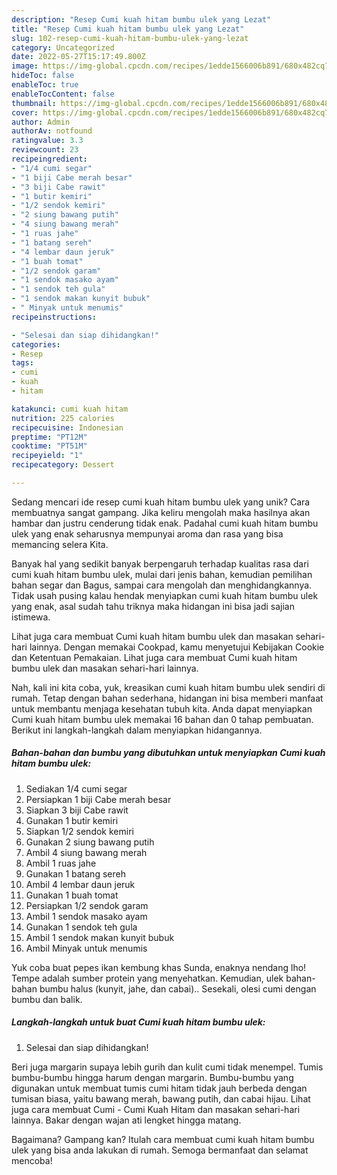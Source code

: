 ```yaml
---
description: "Resep Cumi kuah hitam bumbu ulek yang Lezat"
title: "Resep Cumi kuah hitam bumbu ulek yang Lezat"
slug: 102-resep-cumi-kuah-hitam-bumbu-ulek-yang-lezat
category: Uncategorized
date: 2022-05-27T15:17:49.800Z
image: https://img-global.cpcdn.com/recipes/1edde1566006b891/680x482cq70/cumi-kuah-hitam-bumbu-ulek-foto-resep-utama.jpg
hideToc: false
enableToc: true
enableTocContent: false
thumbnail: https://img-global.cpcdn.com/recipes/1edde1566006b891/680x482cq70/cumi-kuah-hitam-bumbu-ulek-foto-resep-utama.jpg
cover: https://img-global.cpcdn.com/recipes/1edde1566006b891/680x482cq70/cumi-kuah-hitam-bumbu-ulek-foto-resep-utama.jpg
author: Admin
authorAv: notfound
ratingvalue: 3.3
reviewcount: 23
recipeingredient:
- "1/4 cumi segar"
- "1 biji Cabe merah besar"
- "3 biji Cabe rawit"
- "1 butir kemiri"
- "1/2 sendok kemiri"
- "2 siung bawang putih"
- "4 siung bawang merah"
- "1 ruas jahe"
- "1 batang sereh"
- "4 lembar daun jeruk"
- "1 buah tomat"
- "1/2 sendok garam"
- "1 sendok masako ayam"
- "1 sendok teh gula"
- "1 sendok makan kunyit bubuk"
- " Minyak untuk menumis"
recipeinstructions:

- "Selesai dan siap dihidangkan!"
categories:
- Resep
tags:
- cumi
- kuah
- hitam

katakunci: cumi kuah hitam 
nutrition: 225 calories
recipecuisine: Indonesian
preptime: "PT12M"
cooktime: "PT51M"
recipeyield: "1"
recipecategory: Dessert

---
```





Sedang mencari ide resep cumi kuah hitam bumbu ulek yang unik? Cara membuatnya sangat gampang. Jika keliru mengolah maka hasilnya akan hambar dan justru cenderung tidak enak. Padahal cumi kuah hitam bumbu ulek yang enak seharusnya mempunyai aroma dan rasa yang bisa memancing selera Kita.





Banyak hal yang sedikit banyak berpengaruh terhadap kualitas rasa dari cumi kuah hitam bumbu ulek, mulai dari jenis bahan, kemudian pemilihan bahan segar dan Bagus, sampai cara mengolah dan menghidangkannya. Tidak usah pusing kalau hendak menyiapkan cumi kuah hitam bumbu ulek yang enak,      asal sudah tahu triknya maka hidangan ini bisa jadi sajian istimewa.














Lihat juga cara membuat Cumi kuah hitam bumbu ulek dan masakan sehari-hari lainnya. Dengan memakai Cookpad, kamu menyetujui Kebijakan Cookie dan Ketentuan Pemakaian. Lihat juga cara membuat Cumi kuah hitam bumbu ulek dan masakan sehari-hari lainnya.






Nah, kali ini kita coba, yuk, kreasikan cumi kuah hitam bumbu ulek sendiri di rumah. Tetap dengan bahan sederhana, hidangan ini bisa memberi manfaat untuk membantu menjaga kesehatan tubuh kita. Anda dapat menyiapkan Cumi kuah hitam bumbu ulek memakai 16 bahan dan 0 tahap pembuatan. Berikut ini langkah-langkah dalam menyiapkan hidangannya.

<!--inarticleads1-->

##### Bahan-bahan dan bumbu yang dibutuhkan untuk menyiapkan Cumi kuah hitam bumbu ulek:

1. Sediakan 1/4 cumi segar
1. Persiapkan 1 biji Cabe merah besar
1. Siapkan 3 biji Cabe rawit
1. Gunakan 1 butir kemiri
1. Siapkan 1/2 sendok kemiri
1. Gunakan 2 siung bawang putih
1. Ambil 4 siung bawang merah
1. Ambil 1 ruas jahe
1. Gunakan 1 batang sereh
1. Ambil 4 lembar daun jeruk
1. Gunakan 1 buah tomat
1. Persiapkan 1/2 sendok garam
1. Ambil 1 sendok masako ayam
1. Gunakan 1 sendok teh gula
1. Ambil 1 sendok makan kunyit bubuk
1. Ambil  Minyak untuk menumis


Yuk coba buat pepes ikan kembung khas Sunda, enaknya nendang lho! Tempe adalah sumber protein yang menyehatkan. Kemudian, ulek bahan-bahan bumbu halus (kunyit, jahe, dan cabai).. Sesekali, olesi cumi dengan bumbu dan balik. 

<!--inarticleads2-->

##### Langkah-langkah untuk buat Cumi kuah hitam bumbu ulek:


1. Selesai dan siap dihidangkan!

Beri juga margarin supaya lebih gurih dan kulit cumi tidak menempel. Tumis bumbu-bumbu hingga harum dengan margarin. Bumbu-bumbu yang digunakan untuk membuat tumis cumi hitam tidak jauh berbeda dengan tumisan biasa, yaitu bawang merah, bawang putih, dan cabai hijau. Lihat juga cara membuat Cumi - Cumi Kuah Hitam dan masakan sehari-hari lainnya. Bakar dengan wajan ati lengket hingga matang. 

Bagaimana? Gampang kan? Itulah cara membuat cumi kuah hitam bumbu ulek yang bisa anda lakukan di rumah. Semoga bermanfaat dan selamat mencoba!
